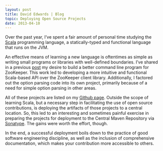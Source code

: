 ```yaml
---
layout: post
title: David Edwards | Blog
topic: Deploying Open Source Projects
date: 2013-04-10
---
```

Over the past year, I’ve spent a fair amount of personal time studying the [Scala](http://www.scala-lang.org) programming
language, a statically-typed and functional language that runs on the JVM.

An effective means of learning a new language is oftentimes as simple as writing small programs or libraries with well-defined
boundaries. I’ve shared in a previous [post](http://www.loopfor.com/2012/12/17/a-scala-api-and-cli-for-zookeeper.html) my desire
to build a better command line program for ZooKeeper. This work led to developing a more intuitive and functional Scala-based
API over the ZooKeeper client library. Additionally, I factored out the option parsing code into its own project, primarily
because of a need for simple option parsing in other areas.

All of these projects are listed on my [Github page](https://github.com/davidledwards). Outside the scope of learning Scala, but
a necessary step in facilitating the use of open source contributions, is deploying the artifacts of those projects to a central
location. So, this led to an interesting and sometimes painful exercise in preparing the projects for deployment to the Central
Maven Repository via [Sonatype](http://www.sonatype.org). The gains were worth the effort, though.

In the end, a successful deployment boils down to the practice of good software engineering discipline, as well as the inclusion
of comprehensive documentation, which makes your contribution more accessible to others.
